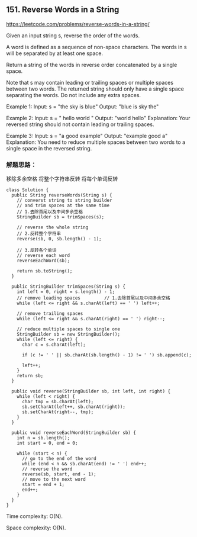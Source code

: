 
## 151. Reverse Words in a String
https://leetcode.com/problems/reverse-words-in-a-string/

Given an input string s, reverse the order of the words.

A word is defined as a sequence of non-space characters. The words in s will be separated by at least one space.

Return a string of the words in reverse order concatenated by a single space.

Note that s may contain leading or trailing spaces or multiple spaces between two words. The returned string should only have a single space separating the words. Do not include any extra spaces.

Example 1:
Input: s = "the sky is blue"
Output: "blue is sky the"

Example 2:
Input: s = "  hello world  "
Output: "world hello"
Explanation: Your reversed string should not contain leading or trailing spaces.

Example 3:
Input: s = "a good   example"
Output: "example good a"
Explanation: You need to reduce multiple spaces between two words to a single space in the reversed string.

### 解题思路：

移除多余空格
将整个字符串反转
将每个单词反转

```
class Solution {
  public String reverseWords(String s) {
    // converst string to string builder 
    // and trim spaces at the same time
    // 1.去除首尾以及中间多余空格
    StringBuilder sb = trimSpaces(s);

    // reverse the whole string
    // 2.反转整个字符串
    reverse(sb, 0, sb.length() - 1);
    
    // 3.反转各个单词
    // reverse each word
    reverseEachWord(sb);

    return sb.toString();
  }
  
  public StringBuilder trimSpaces(String s) {
    int left = 0, right = s.length() - 1;
    // remove leading spaces         // 1.去除首尾以及中间多余空格
    while (left <= right && s.charAt(left) == ' ') left++;

    // remove trailing spaces 
    while (left <= right && s.charAt(right) == ' ') right--;

    // reduce multiple spaces to single one
    StringBuilder sb = new StringBuilder();
    while (left <= right) {
      char c = s.charAt(left);

      if (c != ' ' || sb.charAt(sb.length() - 1) != ' ') sb.append(c);
      
      left++;
    }
    return sb;
  }

  public void reverse(StringBuilder sb, int left, int right) {
    while (left < right) {
      char tmp = sb.charAt(left);
      sb.setCharAt(left++, sb.charAt(right));
      sb.setCharAt(right--, tmp);
    }
  }

  public void reverseEachWord(StringBuilder sb) {
    int n = sb.length();
    int start = 0, end = 0;

    while (start < n) {
      // go to the end of the word
      while (end < n && sb.charAt(end) != ' ') end++;
      // reverse the word
      reverse(sb, start, end - 1);
      // move to the next word
      start = end + 1;
      end++;
    }
  }
}
```

Time complexity: O(N).

Space complexity: O(N).
